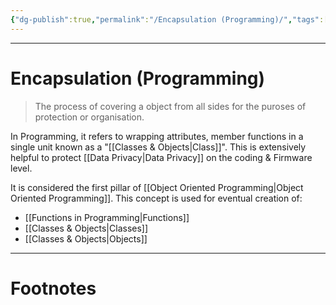 ```yaml
---
{"dg-publish":true,"permalink":"/Encapsulation (Programming)/","tags":["Academics"]}
---
```



---
# Encapsulation (Programming)
> The process of covering a object from all sides for the puroses of protection or organisation.

In Programming, it refers to wrapping attributes, member functions in a single unit known as a "[[Classes & Objects\|Class]]". This is extensively helpful to protect [[Data Privacy\|Data Privacy]] on the coding & Firmware level.

It is considered the first pillar of [[Object Oriented Programming\|Object Oriented Programming]].
This concept is used for eventual creation of: 
- [[Functions in Programming\|Functions]]
- [[Classes & Objects\|Classes]]
- [[Classes & Objects\|Objects]]


---
# Footnotes
